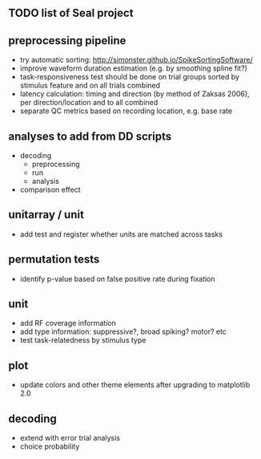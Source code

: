 TODO list of Seal project
-------------------------


preprocessing pipeline
----------------------
  - try automatic sorting: http://simonster.github.io/SpikeSortingSoftware/
  - improve waveform duration estimation (e.g. by smoothing spline fit?)
  - task-responsiveness test should be done on trial groups sorted by stimulus feature and on all trials combined
  - latency calculation: timing and direction (by method of Zaksas 2006), per direction/location and to all combined
  - separate QC metrics based on recording location, e.g. base rate


analyses to add from DD scripts
-------------------------------
  - decoding
    - preprocessing
    - run
    - analysis
  - comparison effect


unitarray / unit
----------------
  - add test and register whether units are matched across tasks


permutation tests
-----------------
  - identify p-value based on false positive rate during fixation


unit
----
  - add RF coverage information
  - add type information: suppressive?, broad spiking? motor? etc
  - test task-relatedness by stimulus type


plot
----
  - update colors and other theme elements after upgrading to matplotlib 2.0



decoding
--------
  - extend with error trial analysis
  - choice probability

